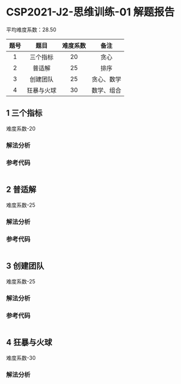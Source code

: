

# CSP2021-J2-思维训练-01 解题报告

平均难度系数：$28.50$

| 题号 |    题目    | 难度系数 |     备注     |
| :--: | :--------: | :------: | :----------: |
| 1    |  三个指标  | 20 |          贪心          |
| 2    |   普适解   | 25 |    排序    |
| 3    |   创建团队   | 25 | 贪心、数学 |
| 4 | 狂暴与火球 | 30 | 数学、组合 |




<div STYLE="page-break-after: always;"></div> 

## 1 三个指标
难度系数-$20$
### 解法分析 




### 参考代码

```cpp

```



<div STYLE="page-break-after: always;"></div> 

## 2 **普适解**
难度系数-$25$
### 解法分析 



### 参考代码

```cpp

```




<div STYLE="page-break-after: always;"></div> 

## 3 创建团队

难度系数-$25$

### 解法分析 



### 参考代码

```cpp

```




<div STYLE="page-break-after: always;"></div> 

## 4 **狂暴与火球**

难度系数-$30$

### 解法分析 



```cpp

```
